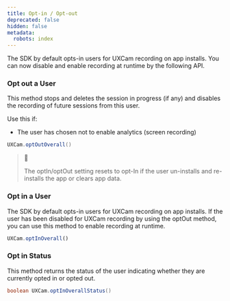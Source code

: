 ```yaml
---
title: Opt-in / Opt-out
deprecated: false
hidden: false
metadata:
  robots: index
---
```

The SDK by default opts-in users for UXCam recording on app installs. You can now disable and enable recording at runtime by the following API.

### Opt out a User

This method stops and deletes the session in progress (if any) and disables the recording of future sessions from this user.

Use this if:

* The user has chosen not to enable analytics (screen recording)

```java Android
UXCam.optOutOverall()
```


> 📘
>
> The optIn/optOut setting resets to opt-In if the user un-installs and re-installs the app or clears app data.

### Opt in a User

The SDK by default opts-in users for UXCam recording on app installs. If the user has been disabled for UXCam recording by using the optOut method, you can use this method to enable recording at runtime.

```javascript Android
UXCam.optInOverall()
```

### Opt in Status

This method returns the status of the user indicating whether they are currently opted in or opted out.

```java Android
boolean UXCam.optInOverallStatus()
```